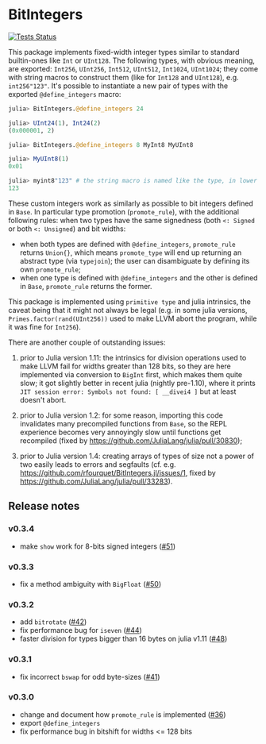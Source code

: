 # BitIntegers

[![Tests Status](https://github.com/rfourquet/BitIntegers.jl/workflows/CI/badge.svg)](https://github.com/rfourquet/BitIntegers.jl/actions?query=workflow%3ACI)


This package implements fixed-width integer types similar to standard builtin-ones like `Int` or `UInt128`.
The following types, with obvious meaning, are exported: `Int256`, `UInt256`, `Int512`, `UInt512`, `Int1024`, `UInt1024`;
they come with string macros to construct them (like for `Int128` and `UInt128`), e.g. `int256"123"`.
It's possible to instantiate a new pair of types with the exported `@define_integers` macro:

```julia
julia> BitIntegers.@define_integers 24

julia> UInt24(1), Int24(2)
(0x000001, 2)

julia> BitIntegers.@define_integers 8 MyInt8 MyUInt8

julia> MyUInt8(1)
0x01

julia> myint8"123" # the string macro is named like the type, in lower case
123
```

These custom integers work as similarly as possible to bit integers defined in `Base`.
In particular type promotion (`promote_rule`), with the additional following rules:
when two types have the same signedness (both `<: Signed` or both `<: Unsigned`) and bit widths:
* when both types are defined with `@define_integers`, `promote_rule` returns `Union{}`, which means
  `promote_type` will end up returning an abstract type (via `typejoin`); the user can
  disambiguate by defining its own `promote_rule`;
* when one type is defined with `@define_integers` and the other is defined in `Base`,
  `promote_rule` returns the former.

This package is implemented using `primitive type` and julia intrinsics, the caveat being that it might
not always be legal (e.g. in some julia versions, `Primes.factor(rand(UInt256))` used to
make LLVM abort the program, while it was fine for `Int256`).

There are another couple of outstanding issues:

1) prior to Julia version 1.11: the intrinsics for division operations used to make LLVM fail for widths
greater than 128 bits,
so they are here implemented via conversion to `BigInt` first, which makes them quite slow;
it got slightly better in recent julia (nightly pre-1.10), where it prints
`JIT session error: Symbols not found: [ __divei4 ]` but at least doesn't abort.

2) prior to Julia version 1.2: for some reason, importing this code invalidates many precompiled
functions from `Base`, so the REPL experience becomes very annoyingly slow until functions get
recompiled (fixed by https://github.com/JuliaLang/julia/pull/30830);

3) prior to Julia version 1.4: creating arrays of types of size not a power of two easily leads
to errors and segfaults (cf. e.g. https://github.com/rfourquet/BitIntegers.jl/issues/1, fixed by
https://github.com/JuliaLang/julia/pull/33283).


## Release notes

### v0.3.4

* make `show` work for 8-bits signed integers ([#51](https://github.com/rfourquet/BitIntegers.jl/pull/51))

### v0.3.3

* fix a method ambiguity with `BigFloat` ([#50](https://github.com/rfourquet/BitIntegers.jl/pull/50))

### v0.3.2

* add `bitrotate` ([#42](https://github.com/rfourquet/BitIntegers.jl/pull/42))
* fix performance bug for `iseven` ([#44](https://github.com/rfourquet/BitIntegers.jl/pull/44))
* faster division for types bigger than 16 bytes on julia v1.11 ([#48](https://github.com/rfourquet/BitIntegers.jl/pull/48))

### v0.3.1

* fix incorrect `bswap` for odd byte-sizes ([#41](https://github.com/rfourquet/BitIntegers.jl/pull/41))

### v0.3.0

* change and document how `promote_rule` is implemented ([#36](https://github.com/rfourquet/BitIntegers.jl/pull/36))
* export `@define_integers`
* fix performance bug in bitshift for widths <= 128 bits
